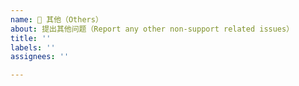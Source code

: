 ```yaml
---
name: 🧩 其他（Others）
about: 提出其他问题（Report any other non-support related issues）
title: ''
labels: ''
assignees: ''

---
```



